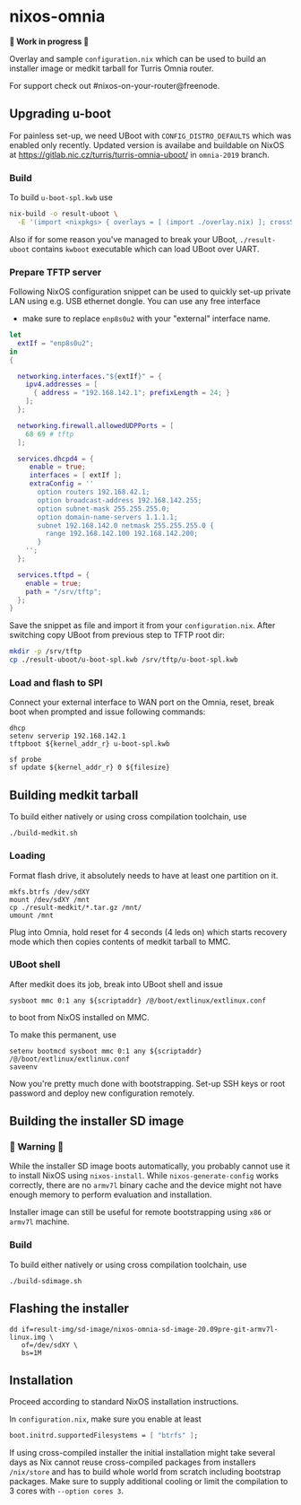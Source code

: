 # nixos-omnia

**🚧 Work in progress 🚧**

Overlay and sample `configuration.nix` which can be used to build an installer
image or medkit tarball for Turris Omnia router.

For support check out #nixos-on-your-router@freenode.

## Upgrading u-boot

For painless set-up, we need UBoot with `CONFIG_DISTRO_DEFAULTS`
which was enabled only recently. Updated version is availabe and buildable on NixOS
at https://gitlab.nic.cz/turris/turris-omnia-uboot/ in `omnia-2019` branch.

### Build

To build `u-boot-spl.kwb` use

```bash
nix-build -o result-uboot \
  -E '(import <nixpkgs> { overlays = [ (import ./overlay.nix) ]; crossSystem = "armv7l-linux"; } ).uBootOmnia'
```

Also if for some reason you've managed to break your UBoot, `./result-uboot` contains `kwboot` executable
which can load UBoot over UART.

### Prepare TFTP server

Following NixOS configuration snippet can be used to quickly set-up
private LAN using e.g. USB ethernet dongle. You can use any free interface
- make sure to replace `enp8s0u2` with your "external" interface name.

```nix
let
  extIf = "enp8s0u2";
in
{

  networking.interfaces."${extIf}" = {
    ipv4.addresses = [
      { address = "192.168.142.1"; prefixLength = 24; }
    ];
  };

  networking.firewall.allowedUDPPorts = [
    68 69 # tftp
  ];

  services.dhcpd4 = {
     enable = true;
     interfaces = [ extIf ];
     extraConfig = ''
       option routers 192.168.42.1;
       option broadcast-address 192.168.142.255;
       option subnet-mask 255.255.255.0;
       option domain-name-servers 1.1.1.1;
       subnet 192.168.142.0 netmask 255.255.255.0 {
         range 192.168.142.100 192.168.142.200;
       }
    '';
  };

  services.tftpd = {
    enable = true;
    path = "/srv/tftp";
  };
}
```

Save the snippet as file and import it from your `configuration.nix`. After switching copy UBoot from previous step to TFTP root dir:

```bash
mkdir -p /srv/tftp
cp ./result-uboot/u-boot-spl.kwb /srv/tftp/u-boot-spl.kwb
```

### Load and flash to SPI

Connect your external interface to WAN port on the Omnia, reset, break boot when prompted and
issue following commands:

```
dhcp
setenv serverip 192.168.142.1
tftpboot ${kernel_addr_r} u-boot-spl.kwb

sf probe
sf update ${kernel_addr_r} 0 ${filesize}
```

## Building medkit tarball

To build either natively or using cross compilation toolchain, use

```
./build-medkit.sh
```

### Loading

Format flash drive, it absolutely needs to have at least one partition on it.

```
mkfs.btrfs /dev/sdXY
mount /dev/sdXY /mnt
cp ./result-medkit/*.tar.gz /mnt/
umount /mnt
```

Plug into Omnia, hold reset for 4 seconds (4 leds on) which starts
recovery mode which then copies contents of medkit tarball to MMC.

### UBoot shell

After medkit does its job, break into UBoot shell and issue

```
sysboot mmc 0:1 any ${scriptaddr} /@/boot/extlinux/extlinux.conf
```

to boot from NixOS installed on MMC.

To make this permanent, use

```
setenv bootmcd sysboot mmc 0:1 any ${scriptaddr} /@/boot/extlinux/extlinux.conf
saveenv
```

Now you're pretty much done with bootstrapping. Set-up SSH keys or root password
and deploy new configuration remotely.

## Building the installer SD image

### 🚧 Warning 🚧

While the installer SD image boots automatically, you probably cannot use
it to install NixOS using `nixos-install`. While `nixos-generate-config`
works correctly, there are no `armv7l` binary cache and the device
might not have enough memory to perform evaluation and installation.

Installer image can still be useful for remote bootstrapping using `x86` or `armv7l` machine.

### Build

To build either natively or using cross compilation toolchain, use

```
./build-sdimage.sh
```

## Flashing the installer

```
dd if=result-img/sd-image/nixos-omnia-sd-image-20.09pre-git-armv7l-linux.img \
   of=/dev/sdXY \
   bs=1M
```

## Installation

Proceed according to standard NixOS installation instructions.

In `configuration.nix`, make sure you enable at least

```nix
boot.initrd.supportedFilesystems = [ "btrfs" ];
```

If using cross-compiled installer the initial installation might take several days
as Nix cannot reuse cross-compiled packages from installers `/nix/store` and
has to build whole world from scratch including bootstrap packages. Make sure to
supply additional cooling or limit the compilation to 3 cores with `--option cores 3`.
